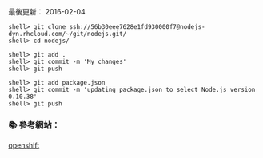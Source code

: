 最後更新： 2016-02-04 

```console
shell> git clone ssh://56b30eee7628e1fd930000f7@nodejs-dyn.rhcloud.com/~/git/nodejs.git/
shell> cd nodejs/
```


```console
shell> git add .
shell> git commit -m 'My changes'
shell> git push
```

```console
shell> git add package.json
shell> git commit -m 'updating package.json to select Node.js version 0.10.38'
shell> git push
```




<!--
```console

```
-->

### :books: 參考網站：

[openshift](https://www.openshift.com/)